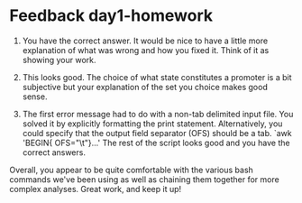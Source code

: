 # Feedback day1-homework

1. You have the correct answer. It would be nice to have a little more explanation of what was wrong and how you fixed it. Think of it as showing your work.

2. This looks good. The choice of what state constitutes a promoter is a bit subjective but your explanation of the set you choice makes good sense.

3. The first error message had to do with a non-tab delimited input file. You solved it by explicitly formatting the print statement. Alternatively, you could specify that the output field separator (OFS) should be a tab. `awk 'BEGIN{ OFS="\t"}...' The rest of the script looks good and you have the correct answers.

Overall, you appear to be quite comfortable with the various bash commands we've been using as well as chaining them together for more complex analyses. Great work, and keep it up!